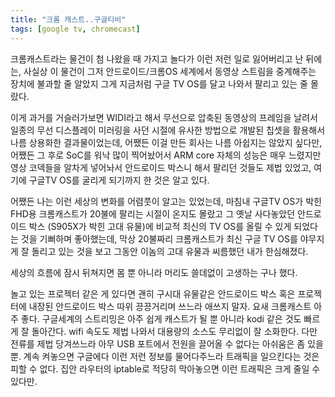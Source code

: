 ```yaml
---
title: "크롬 캐스트..구글티비"
tags: [google tv, chromecast]
---
```


크롬캐스트라는 물건이 첨 나왔을 때 가지고 놀다가 이런 저런 일로 잃어버리고 난 뒤에는, 사실상 이 물건이 그저 안드로이드/크롬OS 세계에서 동영상 스트림을 중계해주는 장치에 불과할 줄 알았지 그게 지금처럼 구글 TV OS를 달고 나와서 팔리고 있는 줄 몰랐다. 

이게 과거를 거슬러가보면 WIDI라고 해서 무선으로 압축된 동영상의 프레임을 날려서 일종의 무선 디스플레이 미러링을 사던 시절에 유사한 방법으로 개발된 칩셋을 활용해서 나름 상용화한 결과물이었는데, 어쨌든 이걸 만든 회사는 나름 아쉽지는 않았지 싶다만, 어쨌든 그 후로 SoC를 워낙 많이 찍어놨어서 ARM core 자체의 성능은 매우 느렸지만 영상 코덱들을 알차게 넣어놔서 안드로이드 박스니 해서 팔리던 것들도 제법 있었고, 여기에 구글TV OS를 굴리게 되기까지 한 것은 알고 있다. 

어쨌든 나는 이런 세상의 변화를 어렴풋이 알고는 있었는데, 마침내 구글TV OS가 박힌 FHD용 크롬캐스트가 20불에 팔리는 시절이 온지도 몰랐고 그 옛날 사다놓았던 안드로이드 박스 (S905X가 박힌 고대 유물)에 비교적 최신의 TV OS를 올릴 수 있게 되었다는 것을 기뻐하며 좋아했는데, 막상 20불짜리 크롬캐스트가 최신 구글 TV OS를 야무지게 잘 돌리고 있는 것을 보고 그동안 이놈의 고대 유물과 씨름했던 내가 한심해졌다.

세상의 흐름에 잠시 뒤쳐지면 몸 뿐 아니라 머리도 쓸데없이 고생하는 구나 했다.

놀고 있는 프로젝터 같은 게 있다면 괜히 구시대 유물같은 안드로이드 박스 혹은 프로젝터에 내장된 안드로이드 박스 따위 끙끙거리며 쓰느라 애쓰지 말자. 요새 크롬캐스트 아주 좋다. 구글세계의 스트리밍은 아주 쉽게 캐스트가 될 뿐 아니라 kodi 같은 것도 빠르게 잘 돌아간다. wifi 속도도 제법 나와서 대용량의 소스도 무리없이 잘 소화한다. 다만 전류를 제법 당겨쓰느라 아무 USB 포트에서 전원을 끌어올 수 없다는 아쉬움은 좀 있을 뿐. 계속 켜놓으면 구글에다 이런 저런 정보를 물어다주느라 트래픽을 일으킨다는 것은 피할 수 없다. 집안 라우터의 iptable로 적당히 막아놓으면 이런 트래픽은 크게 줄일 수 있다만.

